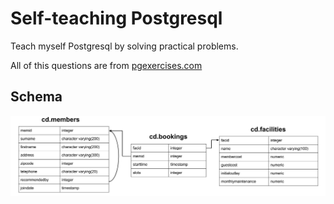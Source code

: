 # Self-teaching Postgresql

Teach myself Postgresql by solving practical problems.

All of this questions are from [pgexercises.com](https://www.pgexercises.com/)

## Schema

![schema](/schema.png)
